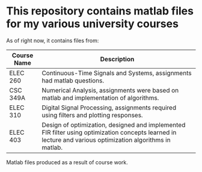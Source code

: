 # This repository contains matlab files for my various university courses
As of right now, it contains files from:

Course Name  | Description 
------------ | -------------
ELEC 260 | Continuous-Time Signals and Systems, assignments had matlab questions.
CSC 349A | Numerical Analysis, assignments were based on matlab and implementation of algorithms.
ELEC 310 | Digital Signal Processing, assignments required using filters and plotting responses.
ELEC 403 | Design of optimization, designed and implemented FIR filter using optimization concepts learned in lecture and various optimization algorithms in matlab.

Matlab files produced as a result of course work.
